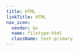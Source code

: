 ```yaml
---
title: HTML
linkTitle: HTML
nav_icon:
  vendor: bs
  name: filetype-html
  className: text-primary
---
```

